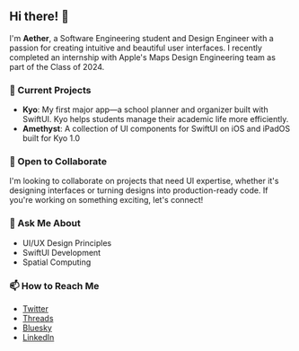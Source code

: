 ## Hi there! 👋

I'm **Aether**, a Software Engineering student and Design Engineer with a passion for creating intuitive and beautiful user interfaces. I recently completed an internship with Apple's Maps Design Engineering team as part of the Class of 2024.

### 🚀 Current Projects

- **Kyo**: My first major app—a school planner and organizer built with SwiftUI. Kyo helps students manage their academic life more efficiently.
- **Amethyst**: A collection of UI components for SwiftUI on iOS and iPadOS built for Kyo 1.0

### 🤝 Open to Collaborate

I'm looking to collaborate on projects that need UI expertise, whether it's designing interfaces or turning designs into production-ready code. If you're working on something exciting, let's connect!

### 💬 Ask Me About

- UI/UX Design Principles
- SwiftUI Development
- Spatial Computing

### 📫 How to Reach Me

- [Twitter](https://x.com/AetherAurelia)
- [Threads](https://www.threads.net/@aetheraurelia)
- [Bluesky](https://bsky.app/profile/aethers.world)
- [LinkedIn](www.linkedin.com/in/willjones24)
